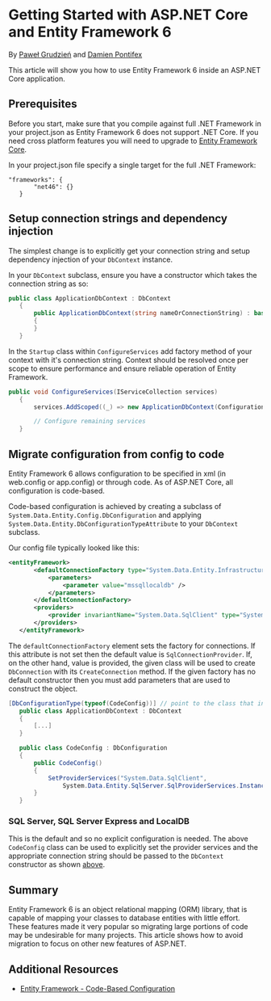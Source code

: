 ﻿---
uid: data/entity-framework-6
---
# Getting Started with ASP.NET Core and Entity Framework 6

By [Paweł Grudzień](https://github.com/pgrudzien12) and [Damien Pontifex](https://github.com/DamienPontifex)

This article will show you how to use Entity Framework 6 inside an ASP.NET Core application.

## Prerequisites

Before you start, make sure that you compile against full .NET Framework in your project.json as Entity Framework 6 does not support .NET Core. If you need cross platform features you will need to upgrade to [Entity Framework Core](https://docs.efproject.net).

In your project.json file specify a single target for the full .NET Framework:

````none
"frameworks": {
       "net46": {}
   }
   ````

## Setup connection strings and dependency injection

The simplest change is to explicitly get your connection string and setup dependency injection of your `DbContext` instance.

In your `DbContext` subclass, ensure you have a constructor which takes the connection string as so:

<!-- literal_block {"ids": [], "linenos": true, "xml:space": "preserve", "language": "csharp"} -->

````csharp
public class ApplicationDbContext : DbContext
   {
       public ApplicationDbContext(string nameOrConnectionString) : base(nameOrConnectionString)
       {
       }
   }
   ````

In the `Startup` class within `ConfigureServices` add factory method of your context with it's connection string. Context should be resolved once per scope to ensure performance and ensure reliable operation of Entity Framework.

<!-- literal_block {"ids": [], "linenos": true, "xml:space": "preserve", "language": "csharp"} -->

````csharp
public void ConfigureServices(IServiceCollection services)
   {
       services.AddScoped((_) => new ApplicationDbContext(Configuration["Data:DefaultConnection:ConnectionString"]));

       // Configure remaining services
   }
   ````

## Migrate configuration from config to code

Entity Framework 6 allows configuration to be specified in xml (in web.config or app.config) or through code. As of ASP.NET Core, all configuration is code-based.

Code-based configuration is achieved by creating a subclass of `System.Data.Entity.Config.DbConfiguration` and applying `System.Data.Entity.DbConfigurationTypeAttribute` to your `DbContext` subclass.

Our config file typically looked like this:

<!-- literal_block {"ids": [], "linenos": true, "xml:space": "preserve", "language": "xml"} -->

````xml
<entityFramework>
       <defaultConnectionFactory type="System.Data.Entity.Infrastructure.LocalDbConnectionFactory, EntityFramework">
           <parameters>
               <parameter value="mssqllocaldb" />
           </parameters>
       </defaultConnectionFactory>
       <providers>
           <provider invariantName="System.Data.SqlClient" type="System.Data.Entity.SqlServer.SqlProviderServices, EntityFramework.SqlServer" />
       </providers>
   </entityFramework>
   ````

The `defaultConnectionFactory` element sets the factory for connections. If this attribute is not set then the default value is `SqlConnectionProvider`. If, on the other hand, value is provided, the given class will be used to create `DbConnection` with its `CreateConnection` method. If the given factory has no default constructor then you must add parameters that are used to construct the object.

<!-- literal_block {"ids": [], "linenos": true, "xml:space": "preserve", "language": "csharp"} -->

````csharp
[DbConfigurationType(typeof(CodeConfig))] // point to the class that inherit from DbConfiguration
   public class ApplicationDbContext : DbContext
   {
       [...]
   }

   public class CodeConfig : DbConfiguration
   {
       public CodeConfig()
       {
           SetProviderServices("System.Data.SqlClient",
               System.Data.Entity.SqlServer.SqlProviderServices.Instance);
       }
   }
   ````

### SQL Server, SQL Server Express and LocalDB

This is the default and so no explicit configuration is needed. The above `CodeConfig` class can be used to explicitly set the provider services and the appropriate connection string should be passed to the `DbContext` constructor as shown [above](#setup-connection-strings-and-dependency-injection).

## Summary

Entity Framework 6 is an object relational mapping (ORM) library, that is capable of mapping your classes to database entities with little effort. These features made it very popular so migrating large portions of code may be undesirable for many projects. This article shows how to avoid migration to focus on other new features of ASP.NET.

## Additional Resources

* [Entity Framework - Code-Based Configuration](https://msdn.microsoft.com/en-us/data/jj680699.aspx)
